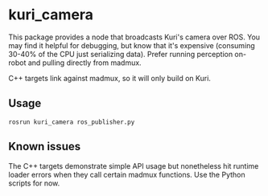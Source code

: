 # kuri_camera

This package provides a node that broadcasts Kuri's camera over ROS. You may find it helpful for debugging, but know that
it's expensive (consuming 30-40% of the CPU just serializing data). Prefer running perception on-robot and pulling directly
from madmux.

C++ targets link against madmux, so it will only build on Kuri.


## Usage

    rosrun kuri_camera ros_publisher.py

## Known issues

The C++ targets demonstrate simple API usage but nonetheless hit runtime loader errors when they call
certain madmux functions. Use the Python scripts for now.